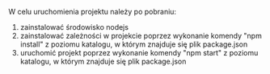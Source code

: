W celu uruchomienia projektu należy po pobraniu:
1. zainstalować środowisko nodejs
2. zainstalować zależności w projekcie poprzez wykonanie komendy "npm install" z poziomu katalogu, w którym znajduje się plik package.json
3. uruchomić projekt poprzez wykonanie komendy "npm start" z poziomu katalogu, w którym znajduje się plik package.json
